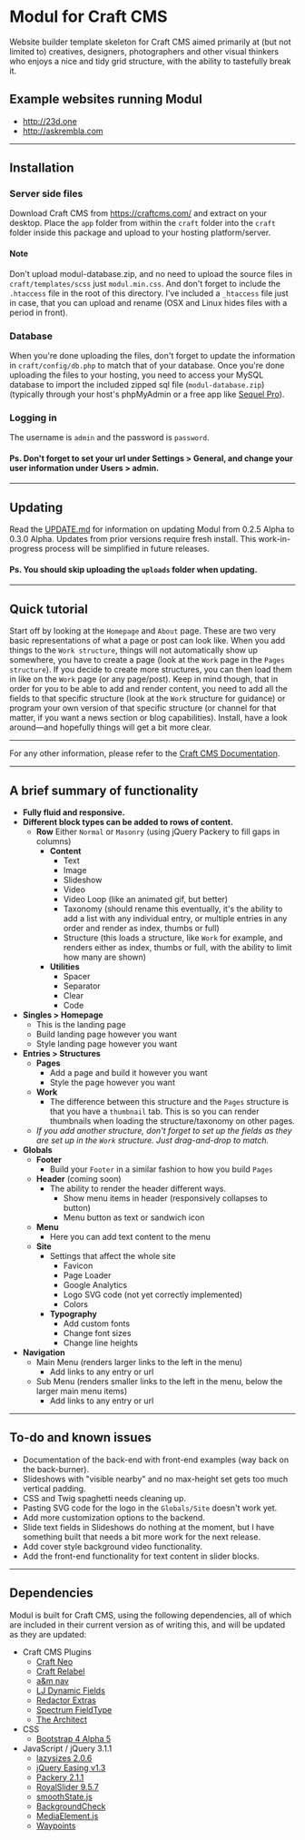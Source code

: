 # Modul for Craft CMS
Website builder template skeleton for Craft CMS aimed primarily at (but not limited to) creatives, designers, photographers and other visual thinkers who enjoys a nice and tidy grid structure, with the ability to tastefully break it.

## Example websites running Modul
* http://23d.one
* http://askrembla.com

---

## Installation
### Server side files
Download Craft CMS from https://craftcms.com/ and extract on your desktop. Place the `app` folder from within the `craft` folder into the `craft` folder inside this package and upload to your hosting platform/server.

#### Note
Don't upload modul-database.zip, and no need to upload the source files in `craft/templates/scss` just `modul.min.css`. And don't forget to include the `.htaccess` file in the root of this directory. I've included a `_htaccess` file just in case, that you can upload and rename (OSX and Linux hides files with a period in front).

### Database
When you're done uploading the files, don't forget to update the information in `craft/config/db.php` to match that of your database.
Once you're done uploading the files to your hosting, you need to access your MySQL database to import the included zipped sql file (`modul-database.zip`) (typically through your host's phpMyAdmin or a free app like [Sequel Pro](https://www.sequelpro.com/)).

### Logging in
The username is `admin` and the password is `password`.

#### Ps. Don't forget to set your url under Settings > General, and change your user information under Users > admin.

---

## Updating
Read the [UPDATE.md](https://github.com/23d1/Modul/blob/master/UPDATE.md) for information on updating Modul from 0.2.5 Alpha to 0.3.0 Alpha. Updates from prior versions require fresh install. This work-in-progress process will be simplified in future releases.

#### Ps. You should skip uploading the `uploads` folder when updating.

---

## Quick tutorial
Start off by looking at the `Homepage` and `About` page. These are two very basic representations of what a page or post can look like. When you add things to the `Work structure`, things will not automatically show up somewhere, you have to create a page (look at the `Work` page in the `Pages structure`). If you decide to create more structures, you can then load them in like on the `Work` page (or any page/post). Keep in mind though, that in order for you to be able to add and render content, you need to add all the fields to that specific structure (look at the `Work` structure for guidance) or program your own version of that specific structure (or channel for that matter, if you want a news section or blog capabilities). Install, have a look around—and hopefully things will get a bit more clear.

---

For any other information, please refer to the [Craft CMS Documentation](https://craftcms.com/docs/introduction).

---

## A brief summary of functionality
* **Fully fluid and responsive.**
* **Different block types can be added to rows of content.**
  * **Row** Either `Normal` or `Masonry` (using jQuery Packery to fill gaps in columns)
    * **Content**
      * Text
      * Image
      * Slideshow
      * Video
      * Video Loop (like an animated gif, but better)
      * Taxonomy (should rename this eventually, it's the ability to add a list with any individual entry, or multiple entries in any order and render as index, thumbs or full)
      * Structure (this loads a structure, like `Work` for example, and renders either as index, thumbs or full, with the ability to limit how many are shown)
    * **Utilities**
      * Spacer
      * Separator
      * Clear
      * Code
* **Singles > Homepage**
  * This is the landing page
  * Build landing page however you want
  * Style landing page however you want
* **Entries > Structures**
  * **Pages**
    * Add a page and build it however you want
    * Style the page however you want
  * **Work**
    * The difference between this structure and the `Pages` structure is that you have a `thumbnail` tab. This is so you can render thumbnails when loading the structure/taxonomy on other pages.
  * *If you add another structure, don't forget to set up the fields as they are set up in the `Work` structure. Just drag-and-drop to match.*
* **Globals**
  * **Footer**
    * Build your `Footer` in a similar fashion to how you build `Pages`
  * **Header** (coming soon)
    * The ability to render the header different ways.
      * Show menu items in header (responsively collapses to button)
      * Menu button as text or sandwich icon
  * **Menu**
    * Here you can add text content to the menu
  * **Site**
    * Settings that affect the whole site
      * Favicon
      * Page Loader
      * Google Analytics
      * Logo SVG code (not yet correctly implemented)
      * Colors
    * **Typography**
      * Add custom fonts
      * Change font sizes
      * Change line heights
* **Navigation**
  * Main Menu (renders larger links to the left in the menu)
    * Add links to any entry or url
  * Sub Menu (renders smaller links to the left in the menu, below the larger main menu items)
    * Add links to any entry or url

---

## To-do and known issues
* Documentation of the back-end with front-end examples (way back on the back-burner).
* Slideshows with "visible nearby" and no max-height set gets too much vertical padding.
* CSS and Twig spaghetti needs cleaning up.
* Pasting SVG code for the logo in the `Globals/Site` doesn't work yet.
* Add more customization options to the backend.
* Slide text fields in Slideshows do nothing at the moment, but I have something built that needs a bit more work for the next release.
* Add cover style background video functionality.
* Add the front-end functionality for text content in slider blocks.

---

## Dependencies
Modul is built for Craft CMS, using the following dependencies, all of which are included in their current version as of writing this, and will be updated as they are updated:
* Craft CMS Plugins
  * [Craft Neo](https://github.com/benjamminf/craft-neo)
  * [Craft Relabel](https://github.com/benjamminf/craft-relabel)
  * [a&m nav](https://github.com/am-impact/amnav)
  * [LJ Dynamic Fields](https://github.com/lewisjenkins/craft-lj-dynamicfields)
  * [Redactor Extras](https://github.com/elliotlewis/Redactor-Extras)
  * [Spectrum FieldType](https://github.com/alecritson/craft-spectrum-fieldtype)
  * [The Architect](https://github.com/Pennebaker/craftcms-thearchitect)
* CSS
  * [Bootstrap 4 Alpha 5](https://v4-alpha.getbootstrap.com)
* JavaScript / jQuery 3.1.1
  * [lazysizes 2.0.6](https://github.com/aFarkas/lazysizes)
  * [jQuery Easing v1.3](http://gsgd.co.uk/sandbox/jquery/easing)
  * [Packery 2.1.1](http://packery.metafizzy.co)
  * [RoyalSlider 9.5.7](http://dimsemenov.com)
  * [smoothState.js](http://smoothstate.com)
  * [BackgroundCheck](http://kennethcachia.com/background-check)
  * [MediaElement.js](http://mediaelementjs.com)
  * [Waypoints](http://imakewebthings.com/waypoints)
